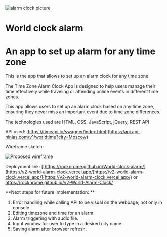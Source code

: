 
![alarm clock picture](https://github.com/rocknrome/World-clock-alarm/assets/126816805/1384459d-fea7-421d-a513-35b9499cd103)

# World clock alarm

# An app to set up alarm for any time zone

This is the app that allows to set up an alarm clock for any time zone. 

The Time Zone Alarm Clock App is designed to help users manage their time 
effectively while traveling or attending online events in different time zones. 

This app allows users to set up an alarm clock based on any time zone, 
ensuring they never miss an important event due to time zone differences.

The technologies used are HTML, CSS, JavaScript, jQuery, REST API

API used: [https://timeapi.io/swagger/index.html](https://api.api-ninjas.com/v1/worldtime?city=Moscow)


Wireframe sketch: 





![Proposed wireframe](https://github.com/rocknrome/World-clock-alarm/assets/126816805/0bd6143c-9cb8-4487-8dab-0f5b149e71c3)

Deployment link: [[https://rocknrome.github.io/World-clock-alarm/](https://v2-world-alarm-clock.vercel.app/)https://v2-world-alarm-clock.vercel.app/](https://v2-world-alarm-clock.vercel.app/)
or https://rocknrome.github.io/v2-World-Alarm-Clock/


**Next steps for future implementation: **
1. Error handling while calling API to be visual on the webpage, not only in console.
2. Editing timezone and time for an alarm.
3. Alarm triggering with audio file.
4. Input window for user to type in a desired city name.
5. Saving alarm after browser refresh.
